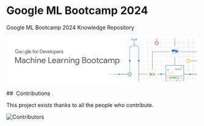 # Google ML Bootcamp 2024
Google ML Bootcamp 2024 Knowledge Repository

<div align=center>

![](/assets/img/Group.jpg)

</div>

##  Contributions

This project exists thanks to all the people who contribute.

![Contributors](https://readme-contributors.now.sh/hoon0303/MYFUME?extension=jpg&width=400&aspectRatio=3)
